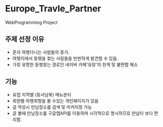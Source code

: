 # Europe_Travle_Partner
WebProgramming Project

## 주제 선정 이유
<ul>
<li>혼자 여행다니는 사람들의 증가.</li>
<li>여행지에서 동행을 찾는 사람들을 빈번하게 발견할 수 있음.</li>
<li>가장 유명한 동행찾는 경로인 네이버 카페'유랑'의 한계 및 불편함 해소</li>
</ul>

## 기능
<ul>
<li>유럽 지역별 (동서남북) 메뉴분리</li>
<li>회원별 여행취향을 볼 수있는 개인페이지가 있음</li>
<li>글 작성시 만남장소를 검색 및 마커지정 가능</li>
<li>글 볼때 만남장소를 구글맵API를 이용하여 시각적으로 명시하므로 만남이 보다 편리함.</li>
</ul>
